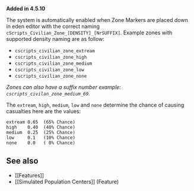 **Added in 4.5.10**

The system is automatically enabled when Zone Markers are placed down in eden editor with the correct naming `cScripts_Civilian_Zone_[DENSITY]_[NrSUFFIX]`.
Example zones with supported density naming are as follow:

* `cscripts_civilian_zone_extream`
* `cscripts_civilian_zone_high`
* `cscripts_civilian_zone_medium`
* `cscripts_civilian_zone_low`
* `cscripts_civilian_zone_none`

_Zones can also have a suffix number example: `cscripts_civilan_zone_medium_69`._

The `extream`, `high`, `medium`, `low` and `none` determine the chance of causing casualties here are the values:
```
extream 0.65  (65% Chance)
high    0.40  (40% Chance)
medium  0.25  (25% Chance)
low     0.1   (10% Chance)
none    0.0   ( 0% Chance)
```

## See also
* [[Features]]
* [[Simulated Population Centers]] (Feature)